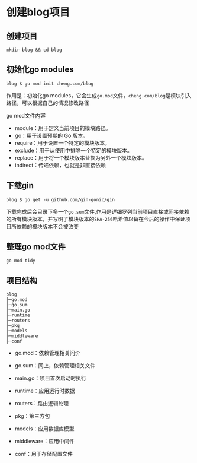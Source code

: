 # 创建blog项目

## 创建项目

```shell
mkdir blog && cd blog
```

## 初始化go modules

```shell
blog $ go mod init cheng.com/blog
```

作用是：初始化go modules，它会生成`go.mod`文件，`cheng.com/blog`是模块引入路径，可以根据自己的情况修改路径

go mod文件内容

- module：用于定义当前项目的模块路径。
- go：用于设置预期的 Go 版本。
- require：用于设置一个特定的模块版本。
- exclude：用于从使用中排除一个特定的模块版本。
- replace：用于将一个模块版本替换为另外一个模块版本。
- indirect：传递依赖，也就是非直接依赖

## 下载gin

```shell
blog $ go get -u github.com/gin-gonic/gin
```

下载完成后会目录下多一个`go.sum`文件,作用是详细罗列当前项目直接或间接依赖的所有模块版本，并写明了模块版本的`SHA-256`哈希值以备在今后的操作中保证项目所依赖的模块版本不会被改变

## 整理go mod文件

```shell
go mod tidy
```

## 项目结构

```
blog
├─go.mod
├─go.sum
├─main.go
├─runtime
├─routers
├─pkg
├─models
├─middleware
├─conf
```

- go.mod：依赖管理相关问价
- go.sum：同上，依赖管理相关文件
- main.go：项目首次启动时执行

- runtime：应用运行时数据
- routers：路由逻辑处理
- pkg：第三方包
- models：应用数据库模型
- middleware：应用中间件
- conf：用于存储配置文件

